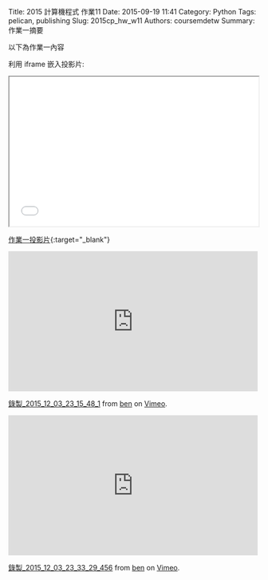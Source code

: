 Title: 2015 計算機程式 作業11
Date: 2015-09-19 11:41
Category: Python
Tags: pelican, publishing
Slug: 2015cp_hw_w11
Authors: coursemdetw
Summary: 作業一摘要

以下為作業一內容

利用 iframe 嵌入投影片:

<iframe src="40423136_cp_w11_p.html" width="500" height="300"></iframe>

[作業一投影片](40423136_cp_w11_p.html){:target="_blank"}

<iframe src="https://player.vimeo.com/video/147735958" width="500" height="281" frameborder="0" webkitallowfullscreen mozallowfullscreen allowfullscreen></iframe> <p><a href="https://vimeo.com/147735958">錄製_2015_12_03_23_15_48_1</a> from <a href="https://vimeo.com/user45106300">ben</a> on <a href="https://vimeo.com">Vimeo</a>.</p>

<iframe src="https://player.vimeo.com/video/147736135" width="500" height="281" frameborder="0" webkitallowfullscreen mozallowfullscreen allowfullscreen></iframe> <p><a href="https://vimeo.com/147736135">錄製_2015_12_03_23_33_29_456</a> from <a href="https://vimeo.com/user45106300">ben</a> on <a href="https://vimeo.com">Vimeo</a>.</p>

